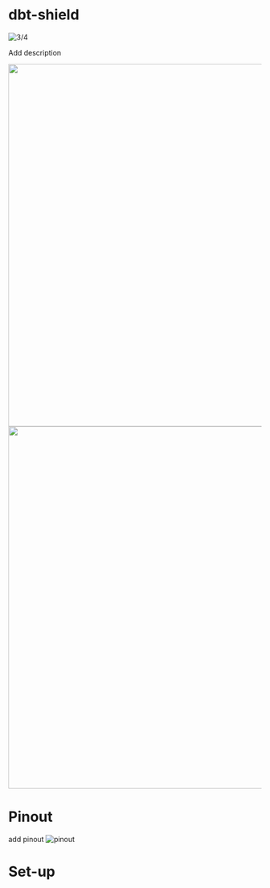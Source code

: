# dbt-shield

![3/4](https://github.com/hiiragii/dbt-shield/blob/master/PCB01.png)

Add description

<p align="center">
  <img src="https://github.com/hiiragii/dbt-shield/blob/master/PCB02.png " width="720">
  <img src="https://github.com/hiiragii/dbt-shield/blob/master/PCB03.png " width="720">
</p>

# Pinout

add pinout
![pinout](https://github.com/hiiragii/dbt-shield/blob/master/PINOUT.png)


# Set-up
